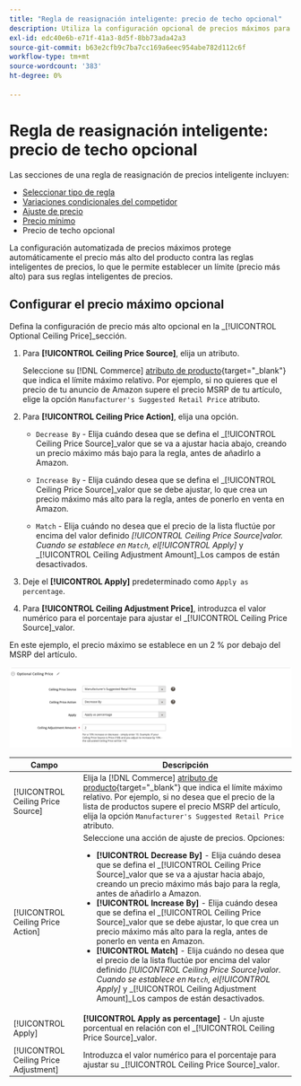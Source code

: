 ```yaml
---
title: "Regla de reasignación inteligente: precio de techo opcional"
description: Utiliza la configuración opcional de precios máximos para proteger el precio más alto del producto contra las reglas inteligentes de precios que administran tus anuncios de Amazon.
exl-id: edc40e6b-e71f-41a3-8d5f-8bb73ada42a3
source-git-commit: b63e2cfb9c7ba7cc169a6eec954abe782d112c6f
workflow-type: tm+mt
source-wordcount: '383'
ht-degree: 0%

---
```


# Regla de reasignación inteligente: precio de techo opcional

Las secciones de una regla de reasignación de precios inteligente incluyen:

- [Seleccionar tipo de regla](./intelligent-repricing-rules.md)
- [Variaciones condicionales del competidor](./competitor-conditional-variances.md)
- [Ajuste de precio](./price-adjustment.md)
- [Precio mínimo](./floor-price.md)
- Precio de techo opcional

La configuración automatizada de precios máximos protege automáticamente el precio más alto del producto contra las reglas inteligentes de precios, lo que le permite establecer un límite (precio más alto) para sus reglas inteligentes de precios.

## Configurar el precio máximo opcional

Defina la configuración de precio más alto opcional en la _[!UICONTROL Optional Ceiling Price]_sección.

1. Para **[!UICONTROL Ceiling Price Source]**, elija un atributo.

   Seleccione su [!DNL Commerce] [atributo de producto](https://docs.magento.com/user-guide/catalog/product-attributes.html){target="_blank"} que indica el límite máximo relativo. Por ejemplo, si no quieres que el precio de tu anuncio de Amazon supere el precio MSRP de tu artículo, elige la opción `Manufacturer's Suggested Retail Price` atributo.

1. Para **[!UICONTROL Ceiling Price Action]**, elija una opción.

   - `Decrease By` - Elija cuándo desea que se defina el _[!UICONTROL Ceiling Price Source]_valor que se va a ajustar hacia abajo, creando un precio máximo más bajo para la regla, antes de añadirlo a Amazon.

   - `Increase By` - Elija cuándo desea que se defina el _[!UICONTROL Ceiling Price Source]_valor que se debe ajustar, lo que crea un precio máximo más alto para la regla, antes de ponerlo en venta en Amazon.

   - `Match` - Elija cuándo no desea que el precio de la lista fluctúe por encima del valor definido _[!UICONTROL Ceiling Price Source]_valor. Cuando se establece en `Match`, el_[!UICONTROL Apply]_ y _[!UICONTROL Ceiling Adjustment Amount]_Los campos de están desactivados.

1. Deje el **[!UICONTROL Apply]** predeterminado como `Apply as percentage`.

1. Para **[!UICONTROL Ceiling Adjustment Price]**, introduzca el valor numérico para el porcentaje para ajustar el _[!UICONTROL Ceiling Price Source]_valor.

En este ejemplo, el precio máximo se establece en un 2 % por debajo del MSRP del artículo.

![Regla de reasignación de precios inteligente: precio máximo opcional](assets/ob-intelligent-price-rule-ceiling.png)

| Campo | Descripción |
|---|---|
| [!UICONTROL Ceiling Price Source] | Elija la [!DNL Commerce] [atributo de producto](https://docs.magento.com/user-guide/catalog/product-attributes.html){target="_blank"} que indica el límite máximo relativo. Por ejemplo, si no desea que el precio de la lista de productos supere el precio MSRP del artículo, elija la opción `Manufacturer's Suggested Retail Price` atributo. |
| [!UICONTROL Ceiling Price Action] | Seleccione una acción de ajuste de precios. Opciones:<ul><li>**[!UICONTROL Decrease By]** - Elija cuándo desea que se defina el _[!UICONTROL Ceiling Price Source]_valor que se va a ajustar hacia abajo, creando un precio máximo más bajo para la regla, antes de añadirlo a Amazon.</li><li>**[!UICONTROL Increase By]** - Elija cuándo desea que se defina el _[!UICONTROL Ceiling Price Source]_valor que se debe ajustar, lo que crea un precio máximo más alto para la regla, antes de ponerlo en venta en Amazon.</li><li>**[!UICONTROL Match]** - Elija cuándo no desea que el precio de la lista fluctúe por encima del valor definido _[!UICONTROL Ceiling Price Source]_valor. Cuando se establece en `Match`, el_[!UICONTROL Apply]_ y _[!UICONTROL Ceiling Adjustment Amount]_Los campos de están desactivados.</li></ul> |
| [!UICONTROL Apply] | **[!UICONTROL Apply as percentage]** - Un ajuste porcentual en relación con el _[!UICONTROL Ceiling Price Source]_valor. |
| [!UICONTROL Ceiling Price Adjustment] | Introduzca el valor numérico para el porcentaje para ajustar su _[!UICONTROL Ceiling Price Source]_valor. |

